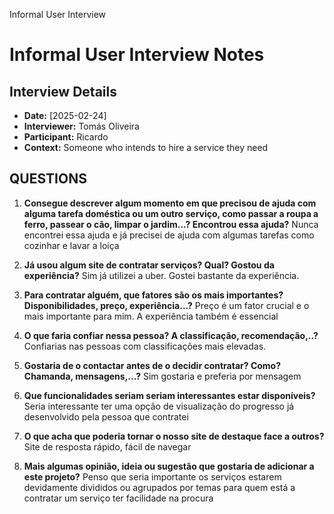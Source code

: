 Informal User Interview
# Informal User Interview Notes 


## Interview Details 
- **Date:** [2025-02-24] 
- **Interviewer:** Tomás Oliveira
- **Participant:** Ricardo
- **Context:**  Someone who intends to hire a service they need


## QUESTIONS

1. **Consegue descrever algum momento em que precisou de ajuda com alguma tarefa doméstica ou um outro serviço, como passar a roupa a ferro, passear o cão, limpar o jardim...? Encontrou essa ajuda?**
    Nunca encontrei essa ajuda e já precisei de ajuda com algumas tarefas como cozinhar e lavar a loiça

2. **Já usou algum site de contratar serviços? Qual? Gostou da experiência?**
    Sim já utilizei a uber. Gostei bastante da experiência. 

3. **Para contratar alguém, que fatores são os mais importantes? Disponibilidades, preço, experiência...?**
    Preço é um fator crucial e o mais importante para mim. A experiência também é essencial 
4. **O que faria confiar nessa pessoa? A classificação, recomendação,..?**
    Confiarias nas pessoas com classificações mais elevadas.

5. **Gostaria de o contactar antes de o decidir contratar? Como? Chamanda, mensagens,...?**
    Sim gostaria e preferia por mensagem

6. **Que funcionalidades seriam seriam interessantes estar disponíveis?**
    Seria interessante ter uma opção de visualização do progresso já desenvolvido pela pessoa que contratei
   
7. **O que acha que poderia tornar o nosso site de destaque face a outros?**
    Site de resposta rápido, fácil de navegar
  
8. **Mais algumas opinião, ideia ou sugestão que gostaria de adicionar a este projeto?**
    Penso que seria importante os serviços estarem devidamente divididos ou agrupados por temas para quem está a contratar um serviço ter facilidade na procura